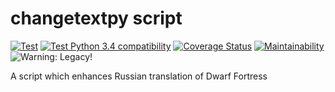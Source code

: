 # changetextpy script

[![Test](https://github.com/dfint/changetextpy_script/actions/workflows/test.yml/badge.svg)](https://github.com/dfint/changetextpy_script/actions/workflows/test.yml)
[![Test Python 3.4 compatibility](https://github.com/dfint/changetextpy_script/actions/workflows/test%20Py%203.4%20compatibility.yml/badge.svg)](https://github.com/dfint/changetextpy_script/actions/workflows/test%20Py%203.4%20compatibility.yml)
[![Coverage Status](https://coveralls.io/repos/github/dfint/changetext-py/badge.svg?branch=master)](https://coveralls.io/github/dfint/changetext-py?branch=master)
[![Maintainability](https://api.codeclimate.com/v1/badges/f714a909a35471336fe7/maintainability)](https://codeclimate.com/github/dfint/changetext-py/maintainability)
![Warning: Legacy!](https://img.shields.io/badge/Warning-Legacy!-red)

A script which enhances Russian translation of Dwarf Fortress
